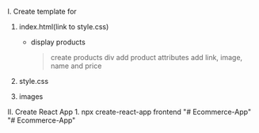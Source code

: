 I. Create template for

1. index.html(link to style.css)

   - display products
     > create products div
     > add product attributes
     > add link, image, name and price

2. style.css
3. images

II. Create React App 1. npx create-react-app frontend
"# Ecommerce-App" 
"# Ecommerce-App" 
